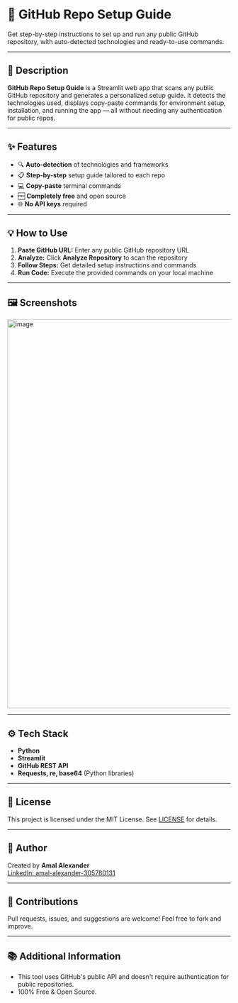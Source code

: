# 🚀 GitHub Repo Setup Guide

Get step-by-step instructions to set up and run any public GitHub repository, with auto-detected technologies and ready-to-use commands.

---

## 📝 Description

**GitHub Repo Setup Guide** is a Streamlit web app that scans any public GitHub repository and generates a personalized setup guide. It detects the technologies used, displays copy-paste commands for environment setup, installation, and running the app — all without needing any authentication for public repos.

---

## ✨ Features

- 🔍 **Auto-detection** of technologies and frameworks
- 📋 **Step-by-step** setup guide tailored to each repo
- 💻 **Copy-paste** terminal commands
- 🆓 **Completely free** and open source
- 🌐 **No API keys** required

---

## 💡 How to Use

1. **Paste GitHub URL:** Enter any public GitHub repository URL
2. **Analyze:** Click **Analyze Repository** to scan the repository
3. **Follow Steps:** Get detailed setup instructions and commands
4. **Run Code:** Execute the provided commands on your local machine

---

## 🖼️ Screenshots

<img width="1904" height="877" alt="image" src="https://github.com/user-attachments/assets/c062a24b-0fb6-46a8-883e-301df9d7f58a" />

---

## ⚙️ Tech Stack

- **Python**
- **Streamlit**
- **GitHub REST API**
- **Requests, re, base64** (Python libraries)

---

## 📄 License

This project is licensed under the MIT License. See [LICENSE](LICENSE) for details.

---

## 👤 Author

Created by **Amal Alexander**  
[LinkedIn: amal-alexander-305780131](https://www.linkedin.com/in/amal-alexander-305780131/)

---

## 📢 Contributions

Pull requests, issues, and suggestions are welcome! Feel free to fork and improve.

---

## 📚 Additional Information

- This tool uses GitHub's public API and doesn't require authentication for public repositories.
- 100% Free & Open Source.
